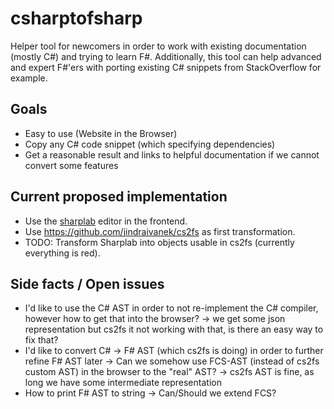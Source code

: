 # csharptofsharp

Helper tool for newcomers in order to work with existing documentation (mostly C#) and trying to learn F#. Additionally, this tool can help advanced and expert F#'ers with porting existing C# snippets from StackOverflow for example.

## Goals

* Easy to use (Website in the Browser)
* Copy any C# code snippet (which specifying dependencies)
* Get a reasonable result and links to helpful documentation if we cannot convert some features

## Current proposed implementation

* Use the [sharplab](https://sharplab.io/#v2:EYLgZgpghgLgrgJwgZwLQBEJinANjASQDsYIFsBjCAgWwAdcIaITYBLAeyIBoYQpkMbgBMQAagAAAQAMAAikBGANwBYAFBSAzAoBMcgMJyA3hrnmFOqQBY5AWQAUAShNmL7pQE4HAIgAqKDA+Tmrq7u52AJ4AgnRsvqSCwaHuAL4aqUA===) editor in the frontend.
* Use https://github.com/jindraivanek/cs2fs as first transformation.
* TODO: Transform Sharplab into objects usable in cs2fs (currently everything is red).

## Side facts / Open issues

* I'd like to use the C# AST in order to not re-implement the C# compiler, however how to get that into the browser?
  -> we get some json representation but cs2fs it not working with that, is there an easy way to fix that?
* I'd like to convert C# -> F# AST (which cs2fs is doing) in order to further refine F# AST later
  -> Can we somehow use FCS-AST (instead of cs2fs custom AST) in the browser to the "real" AST?
  -> cs2fs AST is fine, as long we have some intermediate representation
* How to print F# AST to string
  -> Can/Should we extend FCS?
